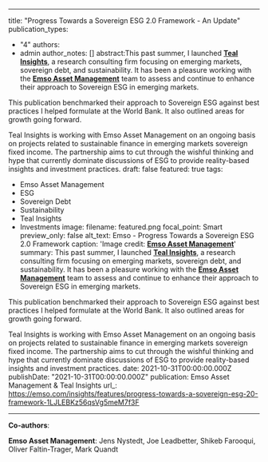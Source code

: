 
---
title: "Progress Towards a Sovereign ESG 2.0 Framework - An Update"
publication_types:
  - "4"
authors:
  - admin
author_notes: []
abstract:This past summer, I launched [**Teal Insights**](https://www.linkedin.com/company/teal-insights/?viewAsMember=true), a research consulting firm focusing on emerging markets, sovereign debt, and sustainability. It has been a pleasure working with the [**Emso Asset Management**](https://emso.com/) team to assess and continue to enhance their approach to Sovereign ESG in emerging markets.   

This publication benchmarked their approach to Sovereign ESG against best practices I helped formulate at the World Bank. It also outlined areas for growth going forward.   

Teal Insights is working with Emso Asset Management on an ongoing basis on projects related to sustainable finance in emerging markets sovereign fixed income.  The partnership aims to cut through the wishful thinking and hype that currently dominate discussions of ESG to provide reality-based insights and investment practices.
draft: false
featured: true
tags:
  - Emso Asset Management
  - ESG
  - Sovereign Debt
  - Sustainability
  - Teal Insights
  - Investments
image:
  filename: featured.png
  focal_point: Smart
  preview_only: false
  alt_text: Emso - Progress Towards a Sovereign ESG 2.0 Framework
  caption: 'Image credit: [**Emso Asset Management**](https://emso.com/)'
summary: This past summer, I launched [**Teal Insights**](https://www.linkedin.com/company/teal-insights/?viewAsMember=true), a research consulting firm focusing on emerging markets, sovereign debt, and sustainability. It has been a pleasure working with the [**Emso Asset Management**](https://emso.com/) team to assess and continue to enhance their approach to Sovereign ESG in emerging markets.   

This publication benchmarked their approach to Sovereign ESG against best practices I helped formulate at the World Bank. It also outlined areas for growth going forward.   

Teal Insights is working with Emso Asset Management on an ongoing basis on projects related to sustainable finance in emerging markets sovereign fixed income.  The partnership aims to cut through the wishful thinking and hype that currently dominate discussions of ESG to provide reality-based insights and investment practices.
date: 2021-10-31T00:00:00.000Z
publishDate: "2021-10-31T00:00:00.000Z"
publication: Emso Asset Management & Teal Insights
url_: https://emso.com/insights/features/progress-towards-a-sovereign-esg-20-framework-1LJLEBKz56qsVg5meM7f3F


---

**Co-authors**: 

**Emso Asset Management**: Jens Nystedt, Joe Leadbetter, Shikeb Farooqui, Oliver Faltin-Trager, Mark Quandt
